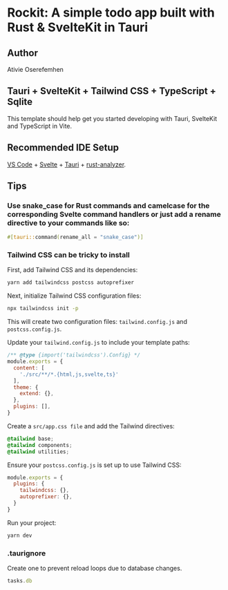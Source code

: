 # Rockit: A simple todo app built with Rust & SvelteKit in Tauri

## Author

Ativie Oserefemhen

## Tauri + SvelteKit + Tailwind CSS + TypeScript + Sqlite

This template should help get you started developing with Tauri, SvelteKit and TypeScript in Vite.

## Recommended IDE Setup

[VS Code](https://code.visualstudio.com/) + [Svelte](https://marketplace.visualstudio.com/items?itemName=svelte.svelte-vscode) + [Tauri](https://marketplace.visualstudio.com/items?itemName=tauri-apps.tauri-vscode) + [rust-analyzer](https://marketplace.visualstudio.com/items?itemName=rust-lang.rust-analyzer).

## Tips

### Use snake_case for Rust commands and camelcase for the corresponding Svelte command handlers or just add a rename directive to your commands like so:

```rust
#[tauri::command(rename_all = "snake_case")]
```

### Tailwind CSS can be tricky to install

First, add Tailwind CSS and its dependencies:

```bash
yarn add tailwindcss postcss autoprefixer

```

Next, initialize Tailwind CSS configuration files:

```bash
npx tailwindcss init -p

```

This will create two configuration files: `tailwind.config.js` and `postcss.config.js`.

Update your `tailwind.config.js` to include your template paths:

```javascript
/** @type {import('tailwindcss').Config} */
module.exports = {
  content: [
    './src/**/*.{html,js,svelte,ts}'
  ],
  theme: {
    extend: {},
  },
  plugins: [],
}

```

Create a `src/app.css file` and add the Tailwind directives:

```css
@tailwind base;
@tailwind components;
@tailwind utilities;

```

Ensure your `postcss.config.js` is set up to use Tailwind CSS:

```javascript
module.exports = {
  plugins: {
    tailwindcss: {},
    autoprefixer: {},
  }
}
```

Run your project:

```bash
yarn dev

```

### .taurignore

Create one to prevent reload loops due to database changes.

```javascript
tasks.db
```
